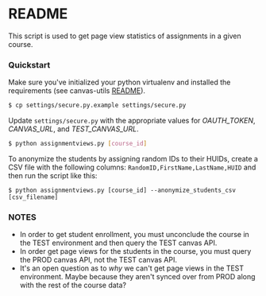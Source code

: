 # README

This script is used to get page view statistics of assignments in a given course.

### Quickstart ###

Make sure you've initialized your python virtualenv and installed the requirements (see canvas-utils  [README](https://github.com/Harvard-ATG/canvas-utils/blob/master/README.md)).

```sh
$ cp settings/secure.py.example settings/secure.py
```

Update ```settings/secure.py``` with the appropriate values for *OAUTH_TOKEN*, *CANVAS_URL*, and *TEST_CANVAS_URL*.

```sh
$ python assignmentviews.py [course_id]
```

To anonymize the students by assigning random IDs to their HUIDs, create a CSV file with the following columns: ```RandomID,FirstName,LastName,HUID``` and then run the script like this: 

```
$ python assignmentviews.py [course_id] --anonymize_students_csv [csv_filename]
```

### NOTES ###

- In order to get student enrollment, you must unconclude the course in the TEST environment and then query the TEST canvas API.
- In order get page views for the students in the course, you must query the PROD canvas API, not the TEST canvas API. 
- It's an open question as to *why* we can't get page views in the TEST environment. Maybe because they aren't synced over from PROD along with the rest of the course data?
